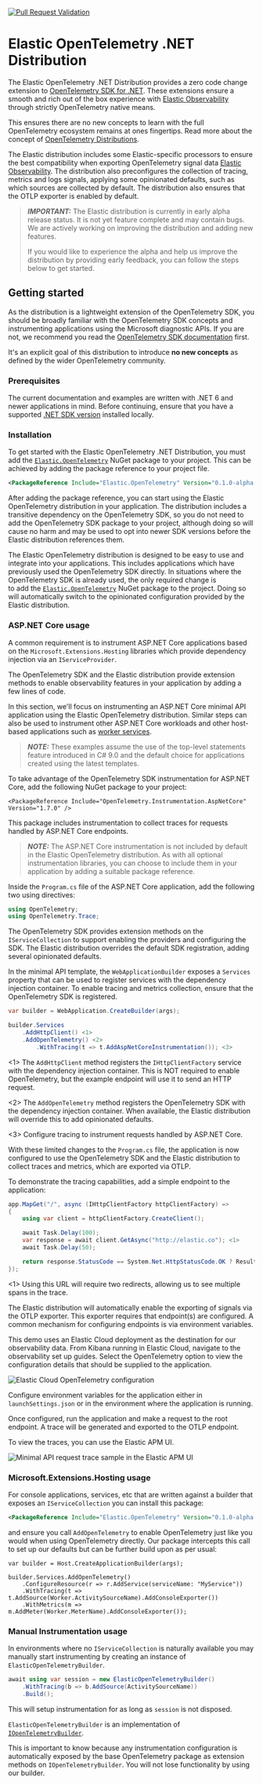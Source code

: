 [![Pull Request Validation](https://github.com/elastic/elastic-otel-dotnet/actions/workflows/ci.yml/badge.svg)](https://github.com/elastic/elastic-otel-dotnet/actions/workflows/ci.yml)

# Elastic OpenTelemetry .NET Distribution

The Elastic OpenTelemetry .NET Distribution provides a zero code change extension to [OpenTelemetry SDK for .NET](https://opentelemetry.io/docs/languages/net). These extensions ensure a smooth and rich out of the box experience with [Elastic Observability](https://www.elastic.co/observability) through strictly OpenTelemetry native means.

This ensures there are no new concepts to learn with the full OpenTelemetry ecosystem remains at ones fingertips. Read more about the concept of [OpenTelemetry Distributions](https://opentelemetry.io/docs/concepts/distributions).

The Elastic distribution includes some Elastic-specific processors to ensure the best 
compatibility when exporting OpenTelemetry signal data [Elastic Observability](https://www.elastic.co/observability). The distribution also preconfigures the collection of tracing, metrics and logs signals, applying some opinionated defaults, such as which sources are collected by default. The distribution also ensures that the OTLP exporter is enabled 
by default.

> **_IMPORTANT:_**  The Elastic distribution is currently in early alpha release status. It is not yet feature
complete and may contain bugs. We are actively working on improving the distribution and
adding new features.
>
>  If you would like to experience the alpha and help us improve the distribution by providing
early feedback, you can follow the steps below to get started.

## Getting started

As the distribution is a lightweight extension of the OpenTelemetry SDK, you should be broadly 
familiar with the OpenTelemetry SDK concepts and instrumenting applications using the Microsoft
diagnostic APIs. If you are not, we recommend you read the 
[OpenTelemetry SDK documentation](https://opentelemetry.io/docs/languages/net) first.

It's an explicit goal of this distribution to introduce **no new concepts** as defined by the wider OpenTelemetry community. 

### Prerequisites

The current documentation and examples are written with .NET 6 and newer applications in mind. 
Before continuing, ensure that you have a supported 
[.NET SDK version](https://dotnet.microsoft.com/en-us/download/dotnet) installed locally.

### Installation

To get started with the Elastic OpenTelemetry .NET Distribution, you must add the [`Elastic.OpenTelemetry`](https://www.nuget.org/packages/Elastic.OpenTelemetry)
NuGet package to your project. This can be achieved by adding the package reference to your project file.

```xml
<PackageReference Include="Elastic.OpenTelemetry" Version="0.1.0-alpha.1" />
```

After adding the package reference, you can start using the Elastic OpenTelemetry distribution 
in your application. The distribution includes a transitive dependency on the OpenTelemetry SDK, 
so you do not need to add the OpenTelemetry SDK package to your project, although doing so will 
cause no harm and may be used to opt into newer SDK versions before the Elastic distribution 
references them.

The Elastic OpenTelemetry distribution is designed to be easy to use and integrate into your 
applications. This includes applications which have previously used the OpenTelemetry SDK directly. 
In situations where the OpenTelemetry SDK is already used, the only required change is  
to add the [`Elastic.OpenTelemetry`](https://www.nuget.org/packages/Elastic.OpenTelemetry) NuGet package to the project. Doing so will automatically 
switch to the opinionated configuration provided by the Elastic distribution.

### ASP.NET Core usage

A common requirement is to instrument ASP.NET Core applications based on the `Microsoft.Extensions.Hosting` 
libraries which provide dependency injection via an `IServiceProvider`.

The OpenTelemetry SDK and the Elastic distribution provide extension methods to enable observability 
features in your application by adding a few lines of code.

In this section, we'll focus on instrumenting an ASP.NET Core minimal API application using the Elastic 
OpenTelemetry distribution. Similar steps can also be used to instrument other ASP.NET Core workloads 
and other host-based applications such as [worker services](https://learn.microsoft.com/en-us/dotnet/core/extensions/workers).

> **_NOTE:_** These examples assume the use of the top-level statements feature introduced in C# 9.0 and the 
default choice for applications created using the latest templates.

To take advantage of the OpenTelemetry SDK instrumentation for ASP.NET Core, add the following 
NuGet package to your project:

```
<PackageReference Include="OpenTelemetry.Instrumentation.AspNetCore" Version="1.7.0" />
```

This package includes instrumentation to collect traces for requests handled by ASP.NET Core endpoints.

> **_NOTE:_** The ASP.NET Core instrumentation is not included by default in the Elastic OpenTelemetry distribution. 
As with all optional instrumentation libraries, you can choose to include them in your application by 
adding a suitable package reference.

Inside the `Program.cs` file of the ASP.NET Core application, add the following two using directives:

```csharp
using OpenTelemetry;
using OpenTelemetry.Trace;
```

The OpenTelemetry SDK provides extension methods on the `IServiceCollection` to support enabling the 
providers and configuring the SDK. The Elastic distribution overrides the default SDK registration, 
adding several opinionated defaults.

In the minimal API template, the `WebApplicationBuilder` exposes a `Services` property that can be used 
to register services with the dependency injection container. To enable tracing and metrics collection, 
ensure that the OpenTelemetry SDK is registered.

```csharp
var builder = WebApplication.CreateBuilder(args);

builder.Services
	.AddHttpClient() <1>
	.AddOpenTelemetry() <2>
		.WithTracing(t => t.AddAspNetCoreInstrumentation()); <3>
```
<1> The `AddHttpClient` method registers the `IHttpClientFactory` service with the dependency 
injection container. This is NOT required to enable OpenTelemetry, but the example endpoint will use it to 
send an HTTP request.

<2> The `AddOpenTelemetry` method registers the OpenTelemetry SDK with the dependency injection 
container. When available, the Elastic distribution will override this to add opinionated defaults.

<3> Configure tracing to instrument requests handled by ASP.NET Core.

With these limited changes to the `Program.cs` file, the application is now configured to use the 
OpenTelemetry SDK and the Elastic distribution to collect traces and metrics, which are exported via 
OTLP.

To demonstrate the tracing capabilities, add a simple endpoint to the application:

```csharp
app.MapGet("/", async (IHttpClientFactory httpClientFactory) =>
{
	using var client = httpClientFactory.CreateClient();

	await Task.Delay(100);
	var response = await client.GetAsync("http://elastic.co"); <1>
	await Task.Delay(50);

	return response.StatusCode == System.Net.HttpStatusCode.OK ? Results.Ok() : Results.StatusCode(500);
});
```
<1> Using this URL will require two redirects, allowing us to see multiple spans in the trace.

The Elastic distribution will automatically enable the exporting of signals via the OTLP exporter. This 
exporter requires that endpoint(s) are configured. A common mechanism for configuring endpoints is 
via environment variables. 

This demo uses an Elastic Cloud deployment as the destination for our observability data. From Kibana 
running in Elastic Cloud, navigate to the observability set up guides. Select the OpenTelemetry option 
to view the configuration details that should be supplied to the application.

![Elastic Cloud OpenTelemetry configuration](docs/images/elastic-cloud-opentelemetry-configuration.png)

Configure environment variables for the application either in `launchSettings.json` or in the environment 
where the application is running. 

Once configured, run the application and make a request to the root endpoint. A trace will be generated 
and exported to the OTLP endpoint.

To view the traces, you can use the Elastic APM UI.

![Minimal API request trace sample in the Elastic APM UI](docs/images/trace-sample-minimal-api.png)

### Microsoft.Extensions.Hosting usage

For console applications, services, etc that are written against a builder that exposes an `IServiceCollection`
you can install this package:

```xml
<PackageReference Include="Elastic.OpenTelemetry" Version="0.1.0-alpha.1" />
```
and ensure you call `AddOpenTelemetry` to enable OpenTelemetry just like you would when using OpenTelemetry directly. Our package intercepts this call to set up our defaults but can be further build upon as per usual:

```
var builder = Host.CreateApplicationBuilder(args);

builder.Services.AddOpenTelemetry()
	.ConfigureResource(r => r.AddService(serviceName: "MyService"))
	.WithTracing(t => t.AddSource(Worker.ActivitySourceName).AddConsoleExporter())
	.WithMetrics(m => m.AddMeter(Worker.MeterName).AddConsoleExporter());
```

### Manual Instrumentation usage

In environments where no `IServiceCollection` is naturally available you may manually start instrumenting by creating an instance of `ElasticOpenTelemetryBuilder`. 

```csharp
await using var session = new ElasticOpenTelemetryBuilder()
    .WithTracing(b => b.AddSource(ActivitySourceName))
    .Build();
```

This will setup instrumentation for as long as `session` is not disposed.


`ElasticOpenTelemetryBuilder` is an implementation of [`IOpenTelemetryBuilder`](https://github.com/open-telemetry/opentelemetry-dotnet/blob/70657395b82ba00b8a1e848e8832b77dff94b6d2/src/OpenTelemetry.Api.ProviderBuilderExtensions/IOpenTelemetryBuilder.cs#L12). 

This is important to know because any instrumentation configuration is automatically exposed by the base OpenTelemetry package as extension methods on `IOpenTelemetryBuilder`. You will not lose functionality
by using our builder.


